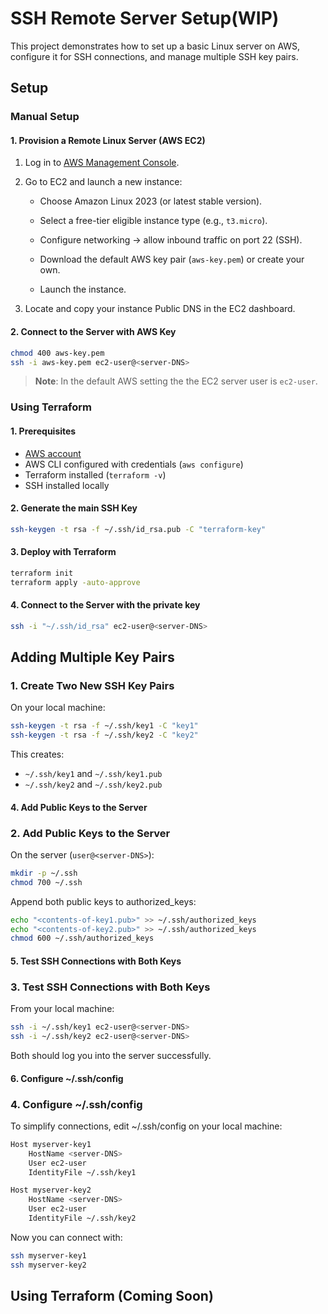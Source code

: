 # SSH Remote Server Setup(WIP)

This project demonstrates how to set up a basic Linux server on AWS, configure it for SSH connections, and manage multiple SSH key pairs.

## Setup
### Manual Setup

#### 1. Provision a Remote Linux Server (AWS EC2)

1. Log in to [AWS Management Console](https://aws.amazon.com/console/).

2. Go to EC2 and launch a new instance:

    - Choose Amazon Linux 2023 (or latest stable version).

    - Select a free-tier eligible instance type (e.g., `t3.micro`).

    - Configure networking → allow inbound traffic on port 22 (SSH).

    - Download the default AWS key pair (`aws-key.pem`) or create your own.

    - Launch the instance.

3. Locate and copy your instance Public DNS in the EC2 dashboard.
#### 2. Connect to the Server with AWS Key
```bash
chmod 400 aws-key.pem
ssh -i aws-key.pem ec2-user@<server-DNS>
```
> **Note**: In the default AWS setting the the EC2 server user is `ec2-user`.

### Using Terraform
#### 1. Prerequisites
- [AWS account](https://aws.amazon.com/)
- AWS CLI configured with credentials (`aws configure`)
- Terraform installed (`terraform -v`)
- SSH installed locally

#### 2. Generate the main SSH Key
```bash
ssh-keygen -t rsa -f ~/.ssh/id_rsa.pub -C "terraform-key"
```
#### 3. Deploy with Terraform
```bash
terraform init
terraform apply -auto-approve
```
#### 4. Connect to the Server with the private key
```bash
ssh -i "~/.ssh/id_rsa" ec2-user@<server-DNS>
```

## Adding Multiple Key Pairs
### 1. Create Two New SSH Key Pairs

On your local machine:
```bash
ssh-keygen -t rsa -f ~/.ssh/key1 -C "key1"
ssh-keygen -t rsa -f ~/.ssh/key2 -C "key2"
```

This creates:
- `~/.ssh/key1` and `~/.ssh/key1.pub`
- `~/.ssh/key2` and `~/.ssh/key2.pub`
#### 4. Add Public Keys to the Server
### 2. Add Public Keys to the Server

On the server (`user@<server-DNS>`):
```bash
mkdir -p ~/.ssh
chmod 700 ~/.ssh
```

Append both public keys to authorized_keys:
```bash
echo "<contents-of-key1.pub>" >> ~/.ssh/authorized_keys
echo "<contents-of-key2.pub>" >> ~/.ssh/authorized_keys
chmod 600 ~/.ssh/authorized_keys
```
#### 5. Test SSH Connections with Both Keys
### 3. Test SSH Connections with Both Keys

From your local machine:
```bash
ssh -i ~/.ssh/key1 ec2-user@<server-DNS>
ssh -i ~/.ssh/key2 ec2-user@<server-DNS>
```
Both should log you into the server successfully.

#### 6. Configure ~/.ssh/config
### 4. Configure ~/.ssh/config

To simplify connections, edit ~/.ssh/config on your local machine:
```bash
Host myserver-key1
    HostName <server-DNS>
    User ec2-user
    IdentityFile ~/.ssh/key1

Host myserver-key2
    HostName <server-DNS>
    User ec2-user
    IdentityFile ~/.ssh/key2
```

Now you can connect with:
```bash
ssh myserver-key1
ssh myserver-key2
```

## Using Terraform (Coming Soon)